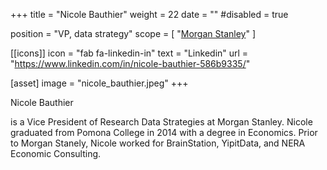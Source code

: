 +++
title = "Nicole Bauthier"
weight = 22
date = ""
#disabled = true

position = "VP, data strategy"
scope = [
  "[Morgan Stanley](https://www.morganstanley.com/about-us/)"
]


[[icons]]
  icon = "fab fa-linkedin-in"
  text = "Linkedin"
  url = "https://www.linkedin.com/in/nicole-bauthier-586b9335/"

[asset]
  image = "nicole_bauthier.jpeg"
+++

Nicole Bauthier

is a Vice President of Research Data Strategies at Morgan Stanley.  Nicole graduated from Pomona College in 2014 with a degree in Economics.  Prior to Morgan Stanely, Nicole worked for BrainStation, YipitData, and NERA Economic Consulting.
